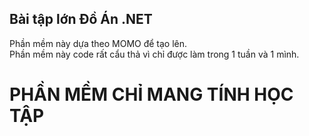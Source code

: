 ## Bài tập lớn Đồ Án .NET
Phần mềm này dựa theo MOMO để tạo lên.  
Phần mềm này code rất cẩu thả vì chỉ được làm trong 1 tuần và 1 mình.

# PHẦN MỀM CHỈ MANG TÍNH HỌC TẬP
